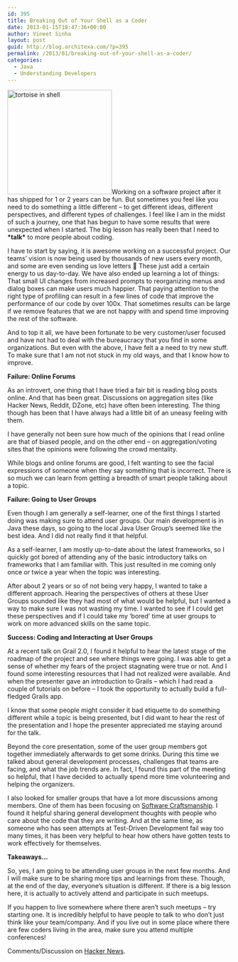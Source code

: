 ```yaml
---
id: 395
title: Breaking Out of Your Shell as a Coder
date: 2013-01-15T18:47:36+00:00
author: Vineet Sinha
layout: post
guid: http://blog.architexa.com/?p=395
permalink: /2013/01/breaking-out-of-your-shell-as-a-coder/
categories:
  - Java
  - Understanding Developers
---
```

<!--S-ButtonZ 1.1.5 Start-->

<div style="float: left; width: 42px; padding-right: 10px; margin: 0 -52px 0 0; position: relative; left: -62px; top: 8px">
</div>

<!--S-ButtonZ 1.1.5 End-->

[<img class="alignright size-full wp-image-396" alt="tortoise in shell" src="{{site.baseurl}}/assets/uploads/2013/01/tortoise-300x199.jpg" width="235" srcset="{{site.baseurl}}/assets/uploads/2013/01/tortoise-300x199.jpg 300w, {{site.baseurl}}/assets/uploads/2013/01/tortoise.jpg 640w" sizes="(max-width: 300px) 100vw, 300px" />]({{site.baseurl}}/assets/uploads/2013/01/tortoise-300x199.jpg)Working on a software project after it has shipped for 1 or 2 years can be fun. But sometimes you feel like you need to do something a little different &#8211; to get different ideas, different perspectives, and different types of challenges. I feel like I am in the midst of such a journey, one that has begun to have some results that were unexpected when I started. The big lesson has really been that I need to **\*talk\*** to more people about coding.<!--more-->

I have to start by saying, it is awesome working on a successful project. Our teams&#8217; vision is now being used by thousands of new users every month, and some are even sending us love letters 🙂 These just add a certain energy to us day-to-day. We have also ended up learning a lot of things: That small UI changes from increased prompts to reorganizing menus and dialog boxes can make users much happier. That paying attention to the right type of profiling can result in a few lines of code that improve the performance of our code by over 100x. That sometimes results can be large if we remove features that we are not happy with and spend time improving the rest of the software.

And to top it all, we have been fortunate to be very customer/user focused and have not had to deal with the bureaucracy that you find in some organizations. But even with the above, I have felt a a need to try new stuff. To make sure that I am not not stuck in my old ways, and that I know how to improve.

**Failure: Online Forums**

As an introvert, one thing that I have tried a fair bit is reading blog posts online. And that has been great. Discussions on aggregation sites (like Hacker News, Reddit, DZone, etc) have often been interesting. The thing though has been that I have always had a little bit of an uneasy feeling with them. 

I have generally not been sure how much of the opinions that I read online are that of biased people, and on the other end &#8211; on aggregation/voting sites that the opinions were following the crowd mentality.

While blogs and online forums are good, I felt wanting to see the facial expressions of someone when they say something that is incorrect. There is so much we can learn from getting a breadth of smart people talking about a topic.

**Failure: Going to User Groups**

Even though I am generally a self-learner, one of the first things I started doing was making sure to attend user groups. Our main development is in Java these days, so going to the local Java User Group&#8217;s seemed like the best idea. And I did not really find it that helpful.

As a self-learner, I am mostly up-to-date about the latest frameworks, so I quickly got bored of attending any of the basic introductory talks on frameworks that I am familiar with. This just resulted in me coming only once or twice a year when the topic was interesting.

After about 2 years or so of not being very happy, I wanted to take a different approach. Hearing the perspectives of others at these User Groups sounded like they had most of what would be helpful, but I wanted a way to make sure I was not wasting my time. I wanted to see if I could get these perspectives and if I could take my &#8216;bored&#8217; time at user groups to work on more advanced skills on the same topic.

**Success: Coding and Interacting at User Groups**

At a recent talk on Grail 2.0, I found it helpful to hear the latest stage of the roadmap of the project and see where things were going. I was able to get a sense of whether my fears of the project stagnating were true or not. And I found some interesting resources that I had not realized were available. And when the presenter gave an introduction to Grails &#8211; which I had read a couple of tutorials on before &#8211; I took the opportunity to actually build a full-fledged Grails app.

I know that some people might consider it bad etiquette to do something different while a topic is being presented, but I did want to hear the rest of the presentation and I hope the presenter appreciated me staying around for the talk.

Beyond the core presentation, some of the user group members got together immediately afterwards to get some drinks. During this time we talked about general development processes, challenges that teams are facing, and what the job trends are. In fact, I found this part of the meeting so helpful, that I have decided to actually spend more time volunteering and helping the organizers.

I also looked for smaller groups that have a lot more discussions among members. One of them has been focusing on [Software Craftsmanship](http://manifesto.softwarecraftsmanship.org/). I found it helpful sharing general development thoughts with people who care about the code that they are writing. And at the same time, as someone who has seen attempts at Test-Driven Development fail way too many times, it has been very helpful to hear how others have gotten tests to work effectively for themselves.

**Takeaways&#8230;**

So, yes, I am going to be attending user groups in the next few months. And I will make sure to be sharing more tips and learnings from these. Though, at the end of the day, everyone&#8217;s situation is different. If there is a big lesson here, it is actually to actively attend and participate in such meetups.

If you happen to live somewhere where there aren&#8217;t such meetups &#8211; try starting one. It is incredibly helpful to have people to talk to who don&#8217;t just think like your team/company. And if you live out in some place where there are few coders living in the area, make sure you attend multiple conferences!

Comments/Discussion on [Hacker News](http://news.ycombinator.com/item?id=5066944).

<div style="clear:both;">
  &nbsp;
</div>